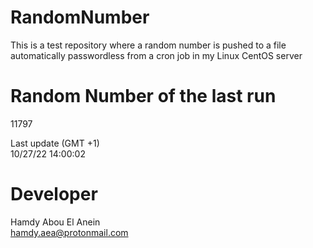 # RandomNumber    
This is a test repository where a random number is pushed to a file automatically passwordless from a cron job in my Linux CentOS server    
# Random Number of the last run   
11797
      
Last update (GMT +1)    
10/27/22 14:00:02
# Developer    
Hamdy Abou El Anein   
hamdy.aea@protonmail.com
